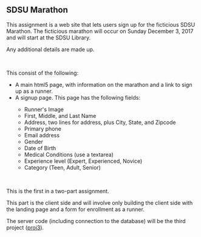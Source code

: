 <h2>SDSU Marathon</h2>
<p>This assignment is a web site that lets users sign up for the ficticious SDSU Marathon. The ficticious marathon will occur on Sunday December 3, 2017 and will start at the SDSU Library.</p>
<p>Any additional details are made up.</p>
<br/>
<p>This consist of the following:</p>
<ul>
  <li>A main html5 page, with information on the marathon and a link to sign up as a runner.</li>
  <li>A signup page. This page has the following fields:</li>
  <ul>
    <li>Runner's Image</li>
    <li>First, Middle, and Last Name</li>
    <li>Address, two lines for address, plus City, State, and Zipcode</li>
    <li>Primary phone</li>
    <li>Email address</li>
    <li>Gender</li>
    <li>Date of Birth</li>
    <li>Medical Conditions (use a textarea)</li>
    <li>Experience level (Expert, Experienced, Novice)</li>
    <li>Category (Teen, Adult, Senior)</li>
  </ul>
</ul>
<br/>

<p>This is the first in a two-part assignment.</p>
<p>This part is the client side and will involve only building the client side with the landing page and a form for enrollment as a runner.</p>
<p>The server code (including connection to the database) will be the third project (<a href="https://github.com/Skyrev/Intro-to-Web-Application-Development/tree/master/proj3">proj3</a>).</p>
